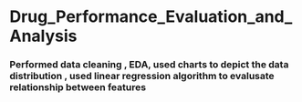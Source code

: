 # Drug_Performance_Evaluation_and_Analysis
### Performed data cleaning , EDA, used charts to depict the data distribution  , used linear regression algorithm to evalusate relationship between features
